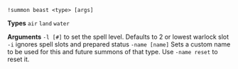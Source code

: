 `!summon beast <type> [args]` 
 
**Types**
`air`
`land`
`water`
 
**Arguments**
`-l [#]` to set the spell level. Defaults to 2 or lowest warlock slot
`-i` ignores spell slots and prepared status
`-name [name]` Sets a custom name to be used for this and future summons of that type. Use `-name reset` to reset it.